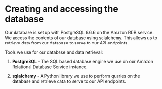 # Creating and accessing the database

Our database is set up with PostgreSQL 9.6.6 on the Amazon RDB service.
We access the contents of our database using sqlalchemy. This allows us to
retrieve data from our database to serve to our API endpoints.

Tools we use for our database and data retrieval:

1. **PostgreSQL** - The SQL based database engine we use on our Amazon Relational
Database Service instance.

2. **sqlalchemy** - A Python library we use to perform queries on the database and
retrieve data to serve to our API endpoints.
